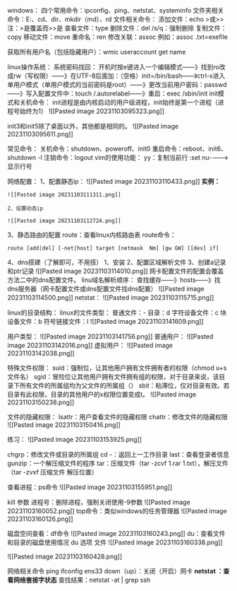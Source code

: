 windows：
四个常用命令：ipconfig、ping、netstat、systeminfo
文件夹相关命令：E:、cd、dir、mkdir（md）、rd
文件相关命令：
	添加文件：echo  >或>>  注：>是覆盖而>>是
	查看文件：type
	删除文件：del       /s/q：强制删除
	复制文件：copy
	移动文件：move
	重命名：ren
	修改关联：assoc   例如：assoc  .txt=exefile

获取所有用户名（包括隐藏用户）：wmic useraccount get name

linux操作系统：
	系统密码找回：
		开机时按e键进入一个编辑模式——》找到ro改成rw（写权限）——》在UTF-8后面加：（空格）init=/bin/bash——》ctrl-x进入单用户模式（单用户模式的当前密码是root）——》更改当前用户密码：passwd——》写入配置文件中：touch /.autorelabel——》重启：exec /sbin/init
	init模式和关机命令：
		init进程是由内核启动的用户级进程，init始终是第一个进程（进程号始终为1）
		![[Pasted image 20231103095323.png]]

init3和init5除了桌面以外，其他都是相同的。
![[Pasted image 20231103095611.png]]

常见命令：
	关机命令：shutdown、poweroff、init0
	重启命令：reboot、init6、shutdown -l
	注销命令：logout
vim的使用功能：
	yy：复制当前行
	:set nu---->显示行号

网络配置：
	1、配置静态ip：
	![[Pasted image 20231103110433.png]]
**实例：** 

	![[Pasted image 20231103111311.png]]

	2、设置动态ip
	
	![[Pasted image 20231103112724.png]]

3、静态路由的配置
route：查看linux内核路由表
route命令：
``` 
route [add|del] [-net|host] target [netmask  Nm] [gw GW] [[dev] if]
```
4、dns搭建（了解即可，不用搭）
	1、安装
	2、配置区域解析文件
	3、创建a记录和ptr记录
	![[Pasted image 20231103114010.png]]
网卡配置文件的配置会覆盖方法二中的dns配置文件。
linu域名解析顺序：
	查找缓存——》hosts——》找dns服务器（网卡配置文件或dns配置文件找dns配置）
	![[Pasted image 20231103114500.png]]
netstat：
![[Pasted image 20231103115715.png]]

linux的目录结构：
linux的文件类型：
	普通文件：-
	目录：d
	字符设备文件：c
	块设备文件：b
	符号链接文件：l
	![[Pasted image 20231103141609.png]]

用户类型：
	![[Pasted image 20231103141756.png]]
	普通用户：
	![[Pasted image 20231103142016.png]]
	虚拟用户：
	![[Pasted image 20231103142038.png]]


特殊文件权限：
	suid：强制位，让其他用户拥有文件拥有者的权限（chmod u+s   文件名）
	sgid：冒险位让其他用户拥有文件拥有组的权限，对于目录来说，该目录下所有文件的所属组均为父文件的所属组（）
	sbit：粘滞位，仅对目录有效。若目录有此权限，目录的其他用户的x权限位置变成t。
![[Pasted image 20231103150238.png]]

文件的隐藏权限：
	lsattr：用户查看文件的隐藏权限
	chattr：修改文件的隐藏权限
![[Pasted image 20231103150416.png]]


练习：
![[Pasted image 20231103153925.png]]


chgrp：修改文件或目录的所属组
cd -：返回上一工作目录
last：查看登录者信息
gunzip：一个解压缩文件的程序
tar：压缩文件（tar -zcvf  1.rar 1.txt），解压文件（tar -zvxf 压缩文件  解压位置）

查看进程：ps命令
![[Pasted image 20231103155951.png]]

kill  参数  进程号：删除进程，强制关闭使用-9参数
![[Pasted image 20231103160052.png]]
top命令：类似windows的任务管理器
![[Pasted image 20231103160126.png]]

磁盘空间查看：df命令
![[Pasted image 20231103160243.png]]
du：查看文件和目录的磁盘使用情况
	du 选项  文件
	![[Pasted image 20231103160338.png]]

![[Pasted image 20231103160428.png]]

网络相关命令
ping
ifconfig ens33 down（up）：关闭（开启）网卡
**netstat ：查看网络套接字状态** 查找结果：netstat -at  | grep  ssh





